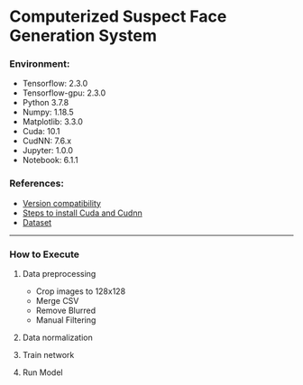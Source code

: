 # Computerized Suspect Face Generation System

### Environment:
- Tensorflow: 2.3.0
- Tensorflow-gpu: 2.3.0
- Python 3.7.8
- Numpy: 1.18.5
- Matplotlib: 3.3.0
- Cuda: 10.1 
- CudNN: 7.6.x
- Jupyter: 1.0.0
- Notebook: 6.1.1

### References:
- [Version compatibility](https://www.tensorflow.org/install/source_windows)
- [Steps to install Cuda and Cudnn](https://towardsdatascience.com/nstalling-tensorflow-with-cuda-cudnn-and-gpu-support-on-windows-10-60693e46e781)
- [Dataset ](https://www.kaggle.com/jessicali9530/celeba-dataset?select=img_align_celeba)

---

### How to Execute
1. Data preprocessing
    - Crop images to 128x128
    - Merge CSV
    - Remove Blurred
    - Manual Filtering

2. Data normalization
3. Train network
4. Run Model
